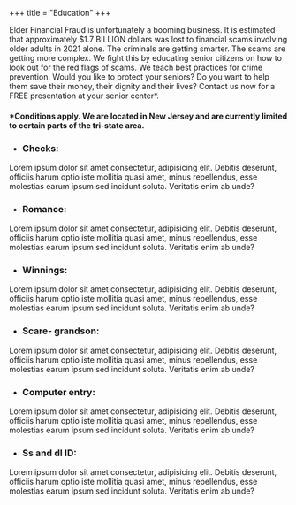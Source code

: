 +++
title = "Education"
+++

Elder Financial Fraud is unfortunately a booming business.  It is estimated that approximately $1.7 BILLION dollars was lost to financial scams involving older adults in 2021 alone.  The criminals are getting smarter.  The scams are getting more complex.  We fight this by educating senior citizens on how to look out for the red flags of scams.  We teach best practices for crime prevention. 
Would you like to protect your seniors?  Do you want to help them save their money, their dignity and their lives?   Contact us now for a FREE presentation at your senior center*.

#### *Conditions apply.  We are located in New Jersey and are currently limited to certain parts of the tri-state area.    

- ### Checks:
Lorem ipsum dolor sit amet consectetur, adipisicing elit. Debitis deserunt, officiis harum optio iste mollitia quasi amet, minus repellendus, esse molestias earum ipsum sed incidunt soluta. Veritatis enim ab unde?
- ### Romance:
Lorem ipsum dolor sit amet consectetur, adipisicing elit. Debitis deserunt, officiis harum optio iste mollitia quasi amet, minus repellendus, esse molestias earum ipsum sed incidunt soluta. Veritatis enim ab unde?
- ### Winnings:
Lorem ipsum dolor sit amet consectetur, adipisicing elit. Debitis deserunt, officiis harum optio iste mollitia quasi amet, minus repellendus, esse molestias earum ipsum sed incidunt soluta. Veritatis enim ab unde?
- ### Scare- grandson:
Lorem ipsum dolor sit amet consectetur, adipisicing elit. Debitis deserunt, officiis harum optio iste mollitia quasi amet, minus repellendus, esse molestias earum ipsum sed incidunt soluta. Veritatis enim ab unde?
- ### Computer entry:
Lorem ipsum dolor sit amet consectetur, adipisicing elit. Debitis deserunt, officiis harum optio iste mollitia quasi amet, minus repellendus, esse molestias earum ipsum sed incidunt soluta. Veritatis enim ab unde?
- ### Ss and dl ID:
Lorem ipsum dolor sit amet consectetur, adipisicing elit. Debitis deserunt, officiis harum optio iste mollitia quasi amet, minus repellendus, esse molestias earum ipsum sed incidunt soluta. Veritatis enim ab unde?

